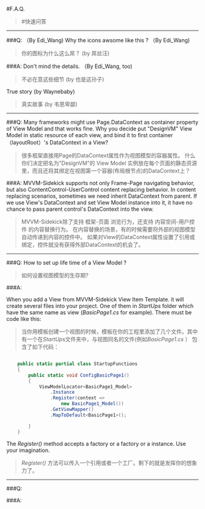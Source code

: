 #F.A.Q.
>#快速问答


---------------------
###Q:  （By Edi_Wang)
Why the icons awsome like this ?  （By Edi_Wang)
>你的图标为什么这么屌？   (by 屌丝汪)

###A:
Don't mind the details.       （By Edi_Wang, too)
>不必在意这些细节 (by 也是这孙子)

True story (by Waynebaby)
> 真实故事 (by 韦恩卑鄙)
---------------------
###Q: 
Many frameworks might use Page.DataContext as container property of View Model and that works fine. Why you decide put "DesignVM" View Model in static resource of each view, and bind it to first container（layoutRoot）'s DataContext in a View? 
>很多框架直接用Page的DataContext属性作为视图模型的容器属性。 什么你们决定把名为"DesignVM"的 View Model 实例放在每个页面的静态资源里，而且还将其绑定在视图第一个容器(布局根节点)的DataContext上？

###A:
 MVVM-Sidekick supports not only Frame-Page navigating behavior, but also ContentControl-UserControl content replacing behavior. In content replacing scenarios, sometimes we need inherit DataContext from parent. If we use View's DataContext and set View Model instance into it, it have no chance to pass parent control's DataContext into the view.     
>MVVM-Sidekick除了支持 框架-页面 浏览行为，还支持 内容空间-用户控件 的内容替换行为。 在内容替换的场景，有的时候需要将外部的视图模型自动传递到内容的控件中。 如果对View的DataContext属性设置了引用或绑定，控件就没有获得外部DataContext的机会了。

-------------
###Q: 
How to set up life time of a View Model ?

>如何设置视图模型的生存期?

###A: 

When you add a View from MVVM-Sidekick View Item Template. it will create several files into your project. One of them in *StartUps* folder which have the same name as view (*BasicPage1.cs* for example). There must be code like this:
>当你用模板创建一个视图的时候，模板在你的工程里添加了几个文件。其中有一个在*StartUps*文件夹中，与视图同名的文件(例如*BasicPage1.cs* ） 包含了如下代码：

```csharp

	public static partial class StartupFunctions
	{
		public static void ConfigBasicPage1()
		{
			ViewModelLocator<BasicPage1_Model>
				.Instance
				.Register(context =>
					new BasicPage1_Model())
				.GetViewMapper()
				.MapToDefault<BasicPage1>();

		}
	}
```

The *Register()* method accepts a factory or a factory or a instance. Use your imagination.
>*Register()* 方法可以传入一个引用或者一个工厂。剩下的就是发挥你的想象力了。

--------

###Q: 


###A: